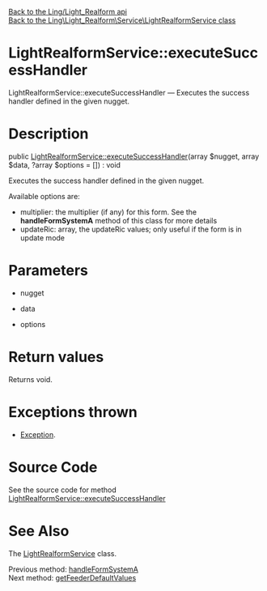 [Back to the Ling/Light_Realform api](https://github.com/lingtalfi/Light_Realform/blob/master/doc/api/Ling/Light_Realform.md)<br>
[Back to the Ling\Light_Realform\Service\LightRealformService class](https://github.com/lingtalfi/Light_Realform/blob/master/doc/api/Ling/Light_Realform/Service/LightRealformService.md)


LightRealformService::executeSuccessHandler
================



LightRealformService::executeSuccessHandler — Executes the success handler defined in the given nugget.




Description
================


public [LightRealformService::executeSuccessHandler](https://github.com/lingtalfi/Light_Realform/blob/master/doc/api/Ling/Light_Realform/Service/LightRealformService/executeSuccessHandler.md)(array $nugget, array $data, ?array $options = []) : void




Executes the success handler defined in the given nugget.

Available options are:

- multiplier: the multiplier (if any) for this form. See the **handleFormSystemA** method of this class for more details
- updateRic: array, the updateRic values; only useful if the form is in update mode




Parameters
================


- nugget

    

- data

    

- options

    


Return values
================

Returns void.


Exceptions thrown
================

- [Exception](http://php.net/manual/en/class.exception.php).&nbsp;







Source Code
===========
See the source code for method [LightRealformService::executeSuccessHandler](https://github.com/lingtalfi/Light_Realform/blob/master/Service/LightRealformService.php#L775-L820)


See Also
================

The [LightRealformService](https://github.com/lingtalfi/Light_Realform/blob/master/doc/api/Ling/Light_Realform/Service/LightRealformService.md) class.

Previous method: [handleFormSystemA](https://github.com/lingtalfi/Light_Realform/blob/master/doc/api/Ling/Light_Realform/Service/LightRealformService/handleFormSystemA.md)<br>Next method: [getFeederDefaultValues](https://github.com/lingtalfi/Light_Realform/blob/master/doc/api/Ling/Light_Realform/Service/LightRealformService/getFeederDefaultValues.md)<br>

